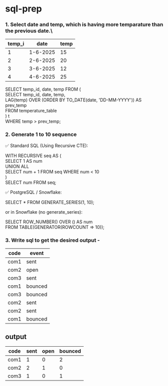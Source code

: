 # sql-prep


### 1. Select date and temp, which is having more temparature than the previous date.\
temp_i | date     | temp
-------|----------|--------
1      | 1-6-2025 | 15
2      | 2-6-2025 | 20
3      | 3-6-2025 | 12
4      | 4-6-2025 | 25

SELECT 
    temp_id,
    date,
    temp
FROM (\
    SELECT 
        temp_id,
        date,
        temp,\
        LAG(temp) OVER (ORDER BY TO_DATE(date, 'DD-MM-YYYY')) AS prev_temp\
    FROM temperature_table\
) t\
WHERE temp > prev_temp;


### 2. Generate 1 to 10 sequence 


✅ Standard SQL (Using Recursive CTE):

WITH RECURSIVE seq AS (\
    SELECT 1 AS num\
    UNION ALL\
    SELECT num + 1 FROM seq WHERE num < 10\
)\
SELECT num FROM seq;

✅ PostgreSQL / Snowflake:

SELECT * FROM GENERATE_SERIES(1, 10);

or in Snowflake (no generate_series):

SELECT ROW_NUMBER() OVER () AS num\
FROM TABLE(GENERATOR(ROWCOUNT => 10));


### 3. Write sql to get the desired output - 

code   | event 
-------|------
com1   | sent  
com2   | open
com3   | sent
com1   | bounced
com3   | bounced
com2   | sent
com2   | sent
com1   | bounced

output 
-----------------------------
code   | sent | open | bounced
-------|------|------|--------
com1   | 1    | 0    | 2
com2   | 2    | 1    | 0
com3   | 1    | 0    | 1
